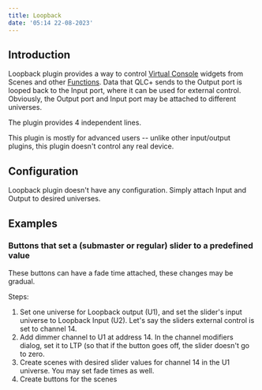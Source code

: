 ```yaml
---
title: Loopback
date: '05:14 22-08-2023'
---
```


Introduction
------------

Loopback plugin provides a way to control [Virtual Console](/virtual-console) widgets from Scenes and other [Functions](/basics/glossary-and-concepts#functions). Data that QLC+ sends to the Output port is looped back to the Input port, where it can be used for external control. Obviously, the Output port and Input port may be attached to different universes.

The plugin provides 4 independent lines.

This plugin is mostly for advanced users -- unlike other input/output plugins, this plugin doesn't control any real device.

Configuration
-------------

Loopback plugin doesn't have any configuration. Simply attach Input and Output to desired universes.

Examples
--------

### Buttons that set a (submaster or regular) slider to a predefined value

These buttons can have a fade time attached, these changes may be gradual.

Steps:

1.  Set one universe for Loopback output (U1), and set the slider's input universe to Loopback Input (U2). Let's say the sliders external control is set to channel 14.
2.  Add dimmer channel to U1 at address 14. In the channel modifiers dialog, set it to LTP (so that if the button goes off, the slider doesn't go to zero.
3.  Create scenes with desired slider values for channel 14 in the U1 universe. You may set fade times as well.
4.  Create buttons for the scenes